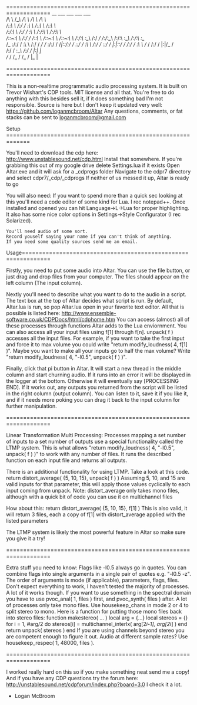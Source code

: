 ===================================================================
       __           ___       ___           ___           ___     
     /\  \         /\__\     /\  \         /\  \         /\  \    
    /::\  \       /:/  /     \:\  \       /::\  \       /::\  \   
   /:/\:\  \     /:/  /       \:\  \     /:/\:\  \     /:/\:\  \  
  /::\~\:\  \   /:/  /        /::\  \   /::\~\:\  \   /::\~\:\  \ 
 /:/\:\ \:\__\ /:/ _/        /:/\:\__\ /:/\:\ \:\__\ /:/\:\ \:\__\
 \/_ \:\/:/  / \:\  \       /:/  \/ _/ \/_ \:\/:/  / \/_|::\/:/  /
      \::/  /   \:\  \     /:/  /           \::/  /     |:|::/  / 
      /:/  /     \:\  \    \/_ /            /:/  /      |:|\/_ /  
     /:/  /       \:\__\                   /:/  /       |:|  |    
     \/_ /         \/_ /                   \/_ /         \|_ | 
	 
===================================================================

This is a non-realtime programmatic audio processing system. 
It is built on Trevor Wishart's CDP tools.
MIT license and all that. You're free to do anything with this besides sell it, if it does something bad I'm not responsible.
Source is here but I don't keep it updated very well: https://github.com/loganmcbroom/Altar
Any questions, comments, or fat stacks can be sent to loganmcbroom@gmail.com

Setup =============================================================

You'll need to download the cdp here: http://www.unstablesound.net/cdp.html
Install that somewhere.
If you're grabbing this out of my google drive delete Settings.lua if it exists
Open Altar.exe and it will ask for a _cdprogs folder 
Navigate to the cdpr7 directory and select cdpr7/_cdp/_cdprogs
If neither of us messed it up, Altar is ready to go

You will also need:
	If you want to spend more than a quick sec looking at this you'll need a code editor of some kind for Lua.
	I rec notepad++. Once installed and opened you can hit Language->L->Lua for proper highlighting. 
	It also has some nice color options in Settings->Style Configurator (I rec Solarized).
	
	You'll need audio of some sort. 
	Record youself saying your name if you can't think of anything.
	If you need some quality sources send me an email.

Usage==============================================================

Firstly, you need to put some audio into Altar. You can use the file button, or just drag and drop files from your computer.
The files should appear on the left column (The input column).

Nextly you'll need to describe what you want to do to the audio in a script. The text box at the top of Altar decides what script is run. 
By default, Altar.lua is run, so pop Altar.lua open in your favorite text editor.
All that is possible is listed here: http://www.ensemble-software.co.uk/CDPDocs/html/cdphome.htm
You can access (almost) all of these processes through functions Altar adds to the Lua enviornment.
You can also access all your input files using f[1] through f[n]. unpack( f ) accesses all the input files.
For example, if you want to take the first input and force it to max volume you could write "return modify_loudness( 4, f[1] )".
Maybe you want to make all your inputs go to half the max volume? Write "return modify_loudness( 4, "-l0.5", unpack( f ) )".

Finally, click that pi button in Altar. It will start a new thread in the middle column and start churning audio.
If it runs into an error it will be displayed in the logger at the bottom. Otherwise it will eventually say [PROCESSING END].
If it works out, any outputs you returned from the script will be listed in the right column (output column).
You can listen to it, save it if you like it, and if it needs more poking you can drag it back to the input column for further manipulation.

===================================================================

Linear Transformation Multi Processing:
Processes mapping a set number of inputs to a set number of outputs use a special functionality called the LTMP system.
This is what allows "return modify_loudness( 4, "-l0.5", unpack( f ) )" to work with any number of files.
It runs the described function on each input file and returns all outputs.

There is an additional functionality for using LTMP. Take a look at this code.
	return distort_average( {5, 10, 15}, unpack( f ) )
Assuming 5, 10, and 15 are valid inputs for that parameter, this will apply those values cyclically to each input coming from unpack.
Note: distort_average only takes mono files, although with a quick bit of code you can use it on multichannel files

How about this:
	return distort_average( {5, 10, 15}, f[1] )
This is also valid, it will return 3 files, each a copy of f[1] with distort_average applied with the listed parameters

The LTMP system is likely the most powerful feature in Altar so make sure you give it a try!

===================================================================

Extra stuff you need to know:
Flags like -l0.5 always go in quotes. You can combine flags into single arguments in a single pair of quotes e.g. "-l0.5 -z".
The order of arguments is mode (if applicable), parameters, flags, files.
Don't expect everything to work, I haven't tested the majority of processes. A lot of it works though.
If you want to use something in the spectral domain you have to use pvoc_anal( 1, files ) first, and pvoc_synth( files ) after.
A lot of processes only take mono files. Use housekeep_chans in mode 2 or 4 to split stereo to mono.
Here is a function for putting those mono files back into stereo files:
	function makestereo( ... )
		local arg = {...}
		local stereos = {}
		for i = 1, #arg/2 do stereos[i] = multichannel_interlx( arg[2*i-1], arg[2*i] ) end
		return unpack( stereos )
	end
If you are using channels beyond stereo you are competent enough to figure it out.
Audio at different sample rates? Use housekeep_respec( 1, 48000, files ).

===================================================================

I worked really hard on this so if you make something neat send me a copy! 
And if you have any CDP questions try the forum here: http://unstablesound.net/cdpforum/index.php?board=3.0
I check it a lot.
 - Logan McBroom

